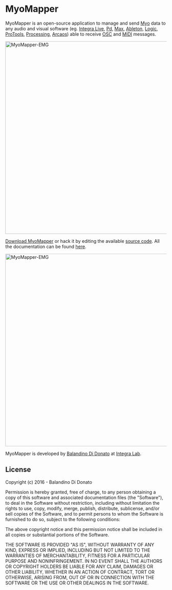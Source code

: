 # MyoMapper
MyoMapper is an open-source application to manage and send [Myo](https://www.myo.com/) data to any audio and visual software (eg. [Integra Live](http://www.integralive.org/), [Pd](https://puredata.info/), [Max](https://cycling74.com/products/max/), [Ableton](https://www.ableton.com/en/), [Logic](http://www.apple.com/uk/logic-pro/), [ProTools](https://www.avid.com/en/pro-tools), [Processing](ttps://processing.org/), [Arcaos](https://www.arkaos.net/)) able to receive [OSC](http://opensoundcontrol.org/) and [MIDI](https://www.midi.org/) messages.

<img src="https://raw.githubusercontent.com/balandinodidonato/MyoMapper/documentatation/docs/MyoMapper.png" width="600" alt="MyoMapper-EMG" />

[Download MyoMapper](https://github.com/balandinodidonato/MyoMapper/releases) or hack it by editing the available <a href="https://github.com/balandinodidonato/MyoMapper">source code</a>. All the documentation can be found <a href="https://github.com/balandinodidonato/MyoMapper/wiki">here</a>.

<img src="https://raw.githubusercontent.com/balandinodidonato/MyoMapper/documentatation/docs/MyoMapper.png" width="600" alt="MyoMapper-EMG" />


MyoMapper is developed by <a href="http://www.balandinodidonato.com/">Balandino Di Donato</a> at <a href="http://www.integra.io">Integra Lab</a>.


## License

Copyright (c)  2016 - Balandino Di Donato

Permission is hereby granted, free of charge, to any person obtaining a copy
of this software and associated documentation files (the "Software"), to deal
in the Software without restriction, including without limitation the rights
to use, copy, modify, merge, publish, distribute, sublicense, and/or sell
copies of the Software, and to permit persons to whom the Software is
furnished to do so, subject to the following conditions:

The above copyright notice and this permission notice shall be included in
all copies or substantial portions of the Software.

THE SOFTWARE IS PROVIDED "AS IS", WITHOUT WARRANTY OF ANY KIND, EXPRESS OR
IMPLIED, INCLUDING BUT NOT LIMITED TO THE WARRANTIES OF MERCHANTABILITY,
FITNESS FOR A PARTICULAR PURPOSE AND NONINFRINGEMENT. IN NO EVENT SHALL THE
AUTHORS OR COPYRIGHT HOLDERS BE LIABLE FOR ANY CLAIM, DAMAGES OR OTHER
LIABILITY, WHETHER IN AN ACTION OF CONTRACT, TORT OR OTHERWISE, ARISING FROM,
OUT OF OR IN CONNECTION WITH THE SOFTWARE OR THE USE OR OTHER DEALINGS IN
THE SOFTWARE.
